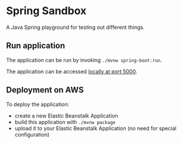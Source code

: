 # Spring Sandbox

A Java Spring playground for testing out different things.

## Run application

The application can be run by invoking `./mvnw spring-boot:run`.

The application can be accessed [locally at port 5000](http://localhost:5000).

## Deployment on AWS

To deploy the application:
 - create a new Elastic Beanstalk Application
 - build this application with `./mvnw package`
 - upload it to your Elastic Beanstalk Application (no need for special configuration)
 
